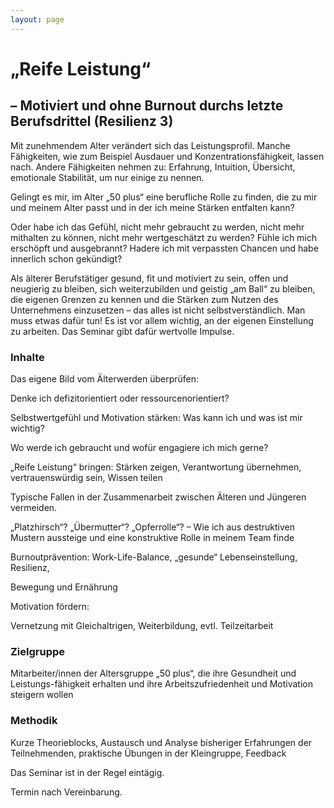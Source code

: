 ```yaml
---
layout: page
---
```


# „Reife Leistung“

## – Motiviert und ohne Burnout durchs letzte Berufsdrittel (Resilienz 3)

 

Mit zunehmendem Alter verändert sich das Leistungsprofil. Manche Fähigkeiten, wie zum Beispiel Ausdauer und Konzentrationsfähigkeit, lassen nach. Andere Fähigkeiten nehmen zu: Erfahrung, Intuition, Übersicht, emotionale Stabilität, um nur einige zu nennen.

Gelingt es mir, im Alter „50 plus“ eine berufliche Rolle zu finden, die zu mir und meinem Alter passt und in der ich meine Stärken entfalten kann?

Oder habe ich das Gefühl, nicht mehr gebraucht zu werden, nicht mehr mithalten zu können, nicht mehr wertgeschätzt zu werden? Fühle ich mich erschöpft und ausgebrannt? Hadere ich mit verpassten Chancen und habe innerlich schon gekündigt?

Als älterer Berufstätiger gesund, fit und motiviert zu sein, offen und neugierig zu bleiben, sich weiterzubilden und geistig „am Ball“ zu bleiben, die eigenen Grenzen zu kennen und die Stärken zum Nutzen des Unternehmens einzusetzen – das alles ist nicht selbstverständlich. Man muss etwas dafür tun! Es ist vor allem wichtig, an der eigenen Einstellung zu arbeiten. Das Seminar gibt dafür wertvolle Impulse.

 

### Inhalte

 

Das eigene Bild vom Älterwerden überprüfen:

Denke ich defizitorientiert oder ressourcenorientiert?

 

Selbstwertgefühl und Motivation stärken: Was kann ich und was ist mir wichtig?

Wo werde ich gebraucht und wofür engagiere ich mich gerne?

 

„Reife Leistung“ bringen: Stärken zeigen, Verantwortung übernehmen, vertrauenswürdig sein, Wissen teilen

 

Typische Fallen in der Zusammenarbeit zwischen Älteren und Jüngeren vermeiden.

„Platzhirsch“? „Übermutter“? „Opferrolle“? – Wie ich aus destruktiven Mustern aussteige und eine konstruktive Rolle in meinem Team finde

 

Burnoutprävention: Work-Life-Balance, „gesunde“ Lebenseinstellung, Resilienz,

Bewegung und Ernährung

 

Motivation fördern:

Vernetzung mit Gleichaltrigen, Weiterbildung, evtl. Teilzeitarbeit

 

### Zielgruppe

Mitarbeiter/innen der Altersgruppe „50 plus“, die ihre Gesundheit und Leistungs-fähigkeit erhalten und ihre Arbeitszufriedenheit und Motivation steigern wollen

 

### Methodik

Kurze Theorieblocks, Austausch und Analyse bisheriger Erfahrungen der Teilnehmenden, praktische Übungen in der Kleingruppe, Feedback

 

Das Seminar ist in der Regel eintägig.

Termin nach Vereinbarung.